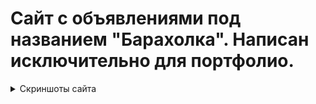 # Сайт с объявлениями под названием "Барахолка". Написан исключительно для портфолио. 
<details> 
  <summary>Скриншоты сайта</summary>
  
  ![home](/screenshots/home.png?raw=true "Главная страница")<br>
  ![profile](/screenshots/someones_profile.png?raw=true "Профиль другого пользователя")<br>
  ![own profile](/screenshots/own_profile.png?raw=true "Свой профиль")<br>
  ![create ad](/screenshots/create_ad.png?raw=true "Создание объявления")<br>
  ![ad](/screenshots/someones_ad.png?raw=true "Чужое объявление")<br>
  ![own ad](/screenshots/own_ad.png?raw=true "Своё объявление")<br>
</details>
